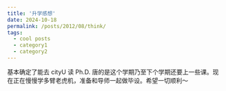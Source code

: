 ```yaml
---
title: '升学感想'
date: 2024-10-18
permalink: /posts/2012/08/think/
tags:
  - cool posts
  - category1
  - category2
---
```


基本确定了能去 cityU 读 Ph.D. 唐的是这个学期乃至下个学期还要上一些课。现在正在慢慢学多臂老虎机，准备和导师一起做毕设。希望一切顺利～